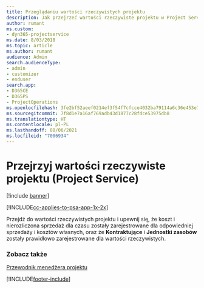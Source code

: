 ```yaml
---
title: Przeglądaniu wartości rzeczywistych projektu
description: Jak przejrzeć wartości rzeczywiste projektu w Project Service
author: rumant
ms.custom:
- dyn365-projectservice
ms.date: 8/03/2018
ms.topic: article
ms.author: rumant
audience: Admin
search.audienceType:
- admin
- customizer
- enduser
search.app:
- D365CE
- D365PS
- ProjectOperations
ms.openlocfilehash: 3fe2bf52aeef0214ef3f54f7cfcce4032ba79114a6c36e453e7412a85af52a49
ms.sourcegitcommit: 7f8d1e7a16af769adb43d1877c28fdce53975db8
ms.translationtype: HT
ms.contentlocale: pl-PL
ms.lasthandoff: 08/06/2021
ms.locfileid: "7006934"
---
```

# <a name="review-project-actuals-project-service"></a>Przejrzyj wartości rzeczywiste projektu (Project Service)

[!include [banner](../includes/psa-now-project-operations.md)]

[!INCLUDE[cc-applies-to-psa-app-1x-2x](../includes/cc-applies-to-psa-app-1x-2x.md)]

Przejdź do wartości rzeczywistych projektu i upewnij się, że koszt i nierozliczona sprzedaż dla czasu zostały zarejestrowane dla odpowiedniej sprzedaży i kosztów własnych, oraz że **Kontraktujące** i **Jednostki zasobów** zostały prawidłowo zarejestrowane dla wartości rzeczywistych.  
  
### <a name="see-also"></a>Zobacz także  
 [Przewodnik menedżera projektu](../psa/project-manager-guide.md)


[!INCLUDE[footer-include](../includes/footer-banner.md)]